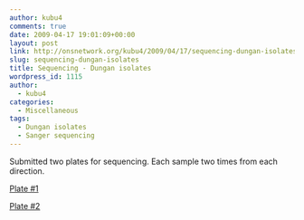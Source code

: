 ```yaml
---
author: kubu4
comments: true
date: 2009-04-17 19:01:09+00:00
layout: post
link: http://onsnetwork.org/kubu4/2009/04/17/sequencing-dungan-isolates/
slug: sequencing-dungan-isolates
title: Sequencing - Dungan isolates
wordpress_id: 1115
author:
  - kubu4
categories:
  - Miscellaneous
tags:
  - Dungan isolates
  - Sanger sequencing
---
```


Submitted two plates for sequencing. Each sample two times from each direction.

[Plate #1](https://spreadsheets.google.com/ccc?key=pyc8PVwzKMBpmLdvH58gBcw&hl=en)

[Plate #2](https://spreadsheets.google.com/ccc?key=pyc8PVwzKMBpmLdvH58gBcw&hl=en)
